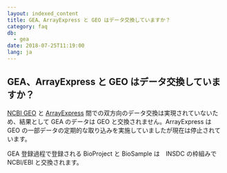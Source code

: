 ```yaml
---
layout: indexed_content
title: GEA、ArrayExpress と GEO はデータ交換していますか？
category: faq
db:
  - gea
date: 2018-07-25T11:19:00
lang: ja
---
```


## GEA、ArrayExpress と GEO はデータ交換していますか？

<p><a href="https://www.ncbi.nlm.nih.gov/geo/">NCBI GEO</a> と <a href="https://www.ebi.ac.uk/arrayexpress/">ArrayExpress</a> 間での双方向のデータ交換は実現されていないため、結果として GEA のデータは GEO と交換されません。ArrayExpress は GEO の一部データの定期的な取り込みを実施していましたが現在は停止されています。</p>
<p>GEA 登録過程で登録される BioProject と BioSample は　INSDC の枠組みで NCBI/EBI と交換されます。</p>